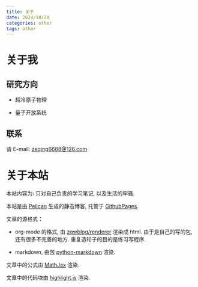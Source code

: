 ```yaml
---
title: 关于
date: 2024/10/20
categories: other
tags: other
---
```


# 关于我

## 研究方向

- 超冷原子物理

- 量子开放系统

## 联系

请 E-mail: zeqing6688@126.com

# 关于本站

本站内容为: 只对自己负责的学习笔记, 以及生活的牢骚.

本站是由 [Pelican](https://getpelican.com/) 生成的静态博客, 托管于
[GithubPages](https://github.com/phyer219/phyer219.github.io).

文章的源格式：

- org-mode 的格式, 由 [zqwblog/renderer](https://github.com/phyer219/phyer219.github.io.2.0/tree/main/zqwblog/renderer) 渲染成 html. 由于是自己的写的包, 还有很多不完善的地方. 重复造轮子的目的是练习写程序.

- markdown, 由包 [python-markdown](https://python-markdown.github.io/) 渲染.

文章中的公式由 [MathJax](https://www.mathjax.org/) 渲染.

文章中的代码块由 [highlight.js](https://highlightjs.org/) 渲染.
